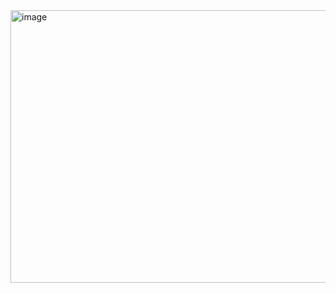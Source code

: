 <img width="750" height="436" alt="image" src="https://github.com/user-attachments/assets/d68e7688-2979-4ada-b4b2-d57efadce62e" />
